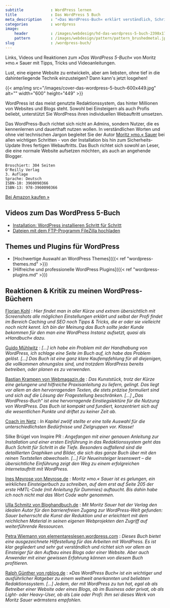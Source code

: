 ```yaml
---
subtitle            : WordPress lernen
title               : Das WordPress 5 Buch
meta_description    : "»Das WordPress-Buch« erklärt verständlich, Schritt für Schritt den Umgang mit WordPress. Diese Seite sammelt neue Videos, Reaktionen und Material zum Buch."
categories          : wordpress
image:
    header          : /images/webdesign/hd-das-wordpress-5-buch-2398x1795-org.jpg
    pattern         : /images/webdesign/pattern/pattern_brushedmetal.jpg
slug                : /wordpress-buch/
---
```

Links, Videos und Reaktionen zum *»Das WordPress 5-Buch«* von Moritz »mo.« Sauer mit Tipps, Tricks und Videoanleitungen.
<!-- readmore -->

Lust, eine eigene Website zu entwickeln, aber am liebsten, ohne tief in die dahinterliegende Technik einzusteigen? Dann kann's jetzt losgehen!

{{< amp/img src="/images/cover-das-wordpress-5-buch-600x449.jpg" alt="" width="600" height="449" >}}

WordPress ist das meist genutzte Redaktionssystem, das hinter Millionen von Websites und Blogs steht. Sowohl bei Einsteigern als auch Profis beliebt, unterstützt Sie WordPress ihren individuellen Webauftritt umsetzen.

Das WordPress-Buch richtet sich nicht an Admins, sondern Nutzer, die es kennenlernen und dauerthaft nutzen wollen. In verständlichen Worten und ohne viel technischen Jargon begleitet Sie der Autor [Moritz »mo.« Sauer](http://moritz.sauer.io/) bei allen wichtigen Schritten - von der Installation bis hin zum Sicherheits-Update Ihres fertigen Webauftritts. Das Buch richtet sich sowohl an Leser, die eine normale Website aufsetzen möchten, als auch an angehende Blogger.

    Broschiert: 304 Seiten  
    O'Reilly Verlag
    3. Auflage
    Sprache: Deutsch  
    ISBN-10: 3960090366  
    ISBN-13: 978-3960090366  

<a href="https://amzn.to/2U8OsvS" class="button success">Bei Amazon kaufen »</a>

## Videos zum Das WordPress 5-Buch

* [Installation: WordPress installieren Schritt für Schritt](https://www.youtube.com/watch?v=-czUoC_CPOk)
* [Dateien mit dem FTP-Programm FileZilla hochladen](https://www.youtube.com/watch?v=ystpUgSaPrA)

## Themes und Plugins für WordPress

* [Hochwertige Auswahl an WordPress Themes]({{< ref "wordpress-themes.md" >}})
* [Hilfreiche und professionelle WordPress Plugins]({{< ref "wordpress-plugins.md" >}})

## Reaktionen & Kritik zu meinen WordPress-Büchern

[Florian Kohl](http://floriankohl.de/buchrezension-wordpress-buch/)
:    *Hier findet man in aller Kürze und extrem übersichtlich mit Screenshots alle möglichen Einstellungen erklärt und selbst der Profi findet im Bereich Caching und SEO noch Tipps & Tricks, die er oder sie vielleicht noch nicht kennt. Ich bin der Meinung das Buch sollte jeder Kunde bekommen für den man eine WordPress Instanz aufsetzt, quasi als »Handbuch« dazu.*

[Guido Mühlwitz](http://www.guido-muehlwitz.de/2013/08/wordpress-buch/)
:   *[...] ich habe ein Problem mit der Handhabung von WordPress, ich schlage eine Seite im Buch auf, ich habe das Problem gelöst. [...] Das Buch ist eine ganz klare Kaufempfehlung für all diejenigen, die vollkommen ahnungslos sind, und trotzdem WordPress bereits betreiben, oder planen es zu verwenden.*

[Bastian Krampen von Webmagazin.de](http://webmagazin.de/web/wordpress/Das-WordPress-Buch-166596)
:   *Das Kunststück, trotz der Kürze eine gelungene und hilfreiche Praxisanleitung zu liefern, gelingt. Das liegt vor allem an den hervorragenden Texten, die stets präzise formuliert sind und sich auf die Lösung der Fragestellung beschränken. [...] „Das WordPress-Buch“ ist eine hervorragende Einstiegslektüre für die Nutzung von WordPress. Das Buch ist kompakt und fundiert, konzentriert sich auf die wesentlichen Punkte und driftet zu keiner Zeit ab.*

[Coach im Netz](http://www.coach-im-netz.de/2013/09/das-wordpress-buch-von-moritz-mo-sauer-besprechung-und-verlosung/)
:   *In Kapitel zwölf stellte er eine tolle Auswahl für die unterschiedlichsten Bedürfnisse und Zielgruppen vor. Klasse!*

Silke Brügel von Inspire PR
:   *Angefangen mit einer genauen Anleitung zur Installation und einer ersten Einführung in das Redaktionssystem geht das Buch Schritt für Schritt in die Tiefe. Besonders auffallend sind die detaillierten Graphiken und Bilder, die sich das ganze Buch über mit den reinen Textstellen abwechseln. [...] Für Neueinsteiger lesenswert – die übersichtliche Einführung zeigt den Weg zu einem erfolgreichen Internetauftritt mit WordPress.*

[Ines Meyrose von Meyrose.de](http://www.meyrose.de/2013/08/23/buchreview-das-wordpress-buch/)
:   *Moritz »mo.« Sauer ist es gelungen, ein wirkliches Einsteigerbuch zu schreiben, auf dem erst auf Seite 205 der erste HMTL-Code (mit Anleitung für Dummies) auftaucht. Bis dahin habe ich noch nicht mal das Wort Code wahr genommen.*

[Ulla Schmitz von Bloghandbuch.de](http://bloghandbuch.de/wordpress-buch/)
:   *Mit Moritz Sauer hat der Verlag den idealen Autor für den barrierefreien Zugang zur WordPress-Welt gefunden: Sauer beherrscht die Kunst der Reduktion und er erleichtert mit dem reichlichen Material in seinen eigenen Webprojekten den Zugriff auf weiterführende Ressourcen.*

[Petra Wiemann von elementareslesen.wordpress.com](http://elementareslesen.wordpress.com/2013/08/16/moritz-mo-sauer-das-wordpress-buch/)
:   *Dieses Buch bietet eine ausgezeichnete Hilfestellung für das Arbeiten mit WordPress. Es ist klar gegliedert und sehr gut verständlich und richtet sich vor allem an Einsteiger für den Aufbau eines Blogs oder einer Website. Aber auch Anwender mit einer gewissen Erfahrung können von diesem Buch profitieren.*

[Ralph Günther von rgblog.de](http://www.rgblog.de/wordpress-buch-rezension/)
:   *»Das WordPress Buch« ist ein wichtiger und ausführlicher Ratgeber zu einem weltweit anerkannten und beliebten Redaktionssystem.  [...] Jedem, der mit WordPress zu tun hat, egal ob als Betreiber einer Website oder eines Blogs, ob im Business oder privat, ob als Light- oder Heavy-User, ob als Laie oder Profi: Ihm sei dieses Werk von Moritz Sauer wärmstens empfohlen.*
